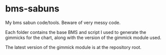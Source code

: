 # bms-sabuns
My bms sabun code/tools. Beware of very messy code.

Each folder contains the base BMS and script I used to generate the gimmicks for the chart, along with the version of the gimmick module used.

The latest version of the gimmick module is at the repository root.